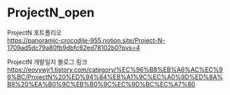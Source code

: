 # ProjectN_open

ProjectN 포트폴리오
</br>
https://panoramic-crocodile-955.notion.site/Project-N-1709ad5dc79a80fb9dbfc62ed78102b0?pvs=4

ProjectN 개발일지 블로그 링크
https://eovywjr1.tistory.com/category/%EC%96%B8%EB%A6%AC%EC%96%BC/ProjectN%20%ED%94%84%EB%A1%9C%EC%A0%9D%ED%8A%B8%20%EA%B0%9C%EB%B0%9C%EC%9D%BC%EC%A7%80
